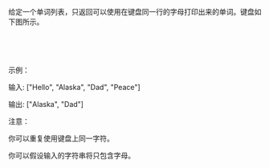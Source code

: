 给定一个单词列表，只返回可以使用在键盘同一行的字母打印出来的单词。键盘如下图所示。

 



 

示例：

输入: ["Hello", "Alaska", "Dad", "Peace"]

输出: ["Alaska", "Dad"]
 

注意：

你可以重复使用键盘上同一字符。

你可以假设输入的字符串将只包含字母。
